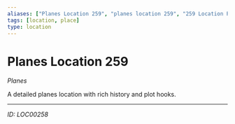 ```yaml
---
aliases: ["Planes Location 259", "planes location 259", "259 Location Planes"]
tags: [location, place]
type: location
---
```


# Planes Location 259

*Planes*

A detailed planes location with rich history and plot hooks.

---
*ID: LOC00258*